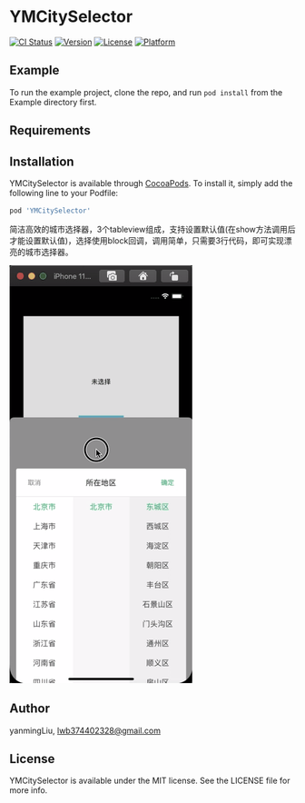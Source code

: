 # YMCitySelector

[![CI Status](https://img.shields.io/travis/yanmingLiu/YMCitySelector.svg?style=flat)](https://travis-ci.org/yanmingLiu/YMCitySelector)
[![Version](https://img.shields.io/cocoapods/v/YMCitySelector.svg?style=flat)](https://cocoapods.org/pods/YMCitySelector)
[![License](https://img.shields.io/cocoapods/l/YMCitySelector.svg?style=flat)](https://cocoapods.org/pods/YMCitySelector)
[![Platform](https://img.shields.io/cocoapods/p/YMCitySelector.svg?style=flat)](https://cocoapods.org/pods/YMCitySelector)

## Example

To run the example project, clone the repo, and run `pod install` from the Example directory first.

## Requirements

## Installation

YMCitySelector is available through [CocoaPods](https://cocoapods.org). To install
it, simply add the following line to your Podfile:

```ruby
pod 'YMCitySelector'
```

简洁高效的城市选择器，3个tableview组成，支持设置默认值(在show方法调用后才能设置默认值)，选择使用block回调，调用简单，只需要3行代码，即可实现漂亮的城市选择器。


![效果](https://github.com/yanmingLiu/YMCitySelector/blob/master/Example/1593428933660.gif)

## Author

yanmingLiu, lwb374402328@gmail.com

## License

YMCitySelector is available under the MIT license. See the LICENSE file for more info.
